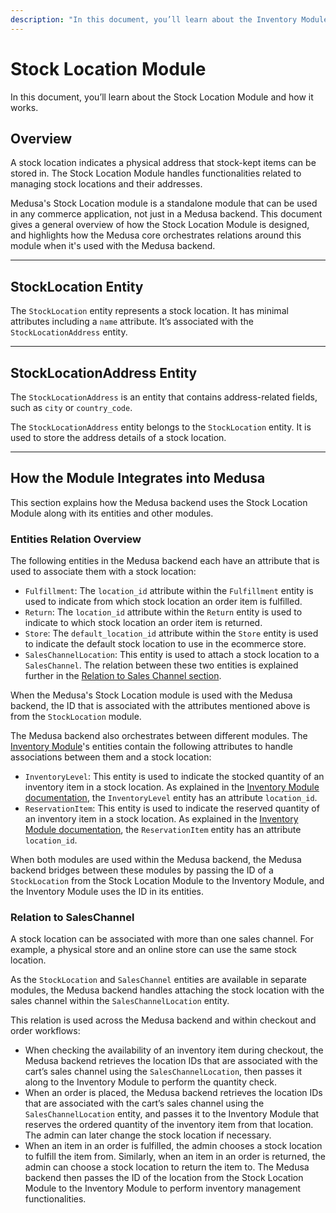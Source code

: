 ```yaml
---
description: "In this document, you’ll learn about the Inventory Module, how it works, and its relation to other processes in your commerce application."
---
```


# Stock Location Module

In this document, you’ll learn about the Stock Location Module and how it works.

## Overview

A stock location indicates a physical address that stock-kept items can be stored in. The Stock Location Module handles functionalities related to managing stock locations and their addresses.

Medusa's Stock Location module is a standalone module that can be used in any commerce application, not just in a Medusa backend. This document gives a general overview of how the Stock Location Module is designed, and highlights how the Medusa core orchestrates relations around this module when it's used with the Medusa backend.

---

## StockLocation Entity

The `StockLocation` entity represents a stock location. It has minimal attributes including a `name` attribute. It’s associated with the `StockLocationAddress` entity.

---

## StockLocationAddress Entity

The `StockLocationAddress` is an entity that contains address-related fields, such as `city` or `country_code`.

The `StockLocationAddress` entity belongs to the `StockLocation` entity. It is used to store the address details of a stock location.

---

## How the Module Integrates into Medusa

This section explains how the Medusa backend uses the Stock Location Module along with its entities and other modules.

### Entities Relation Overview

The following entities in the Medusa backend each have an attribute that is used to associate them with a stock location:

- `Fulfillment`: The `location_id` attribute within the `Fulfillment` entity is used to indicate from which stock location an order item is fulfilled.
- `Return`: The `location_id` attribute within the `Return` entity is used to indicate to which stock location an order item is returned.
- `Store`: The `default_location_id` attribute within the `Store` entity is used to indicate the default stock location to use in the ecommerce store.
- `SalesChannelLocation`: This entity is used to attach a stock location to a `SalesChannel`. The relation between these two entities is explained further in the [Relation to Sales Channel section](#relation-to-saleschannel).

When the Medusa's Stock Location module is used with the Medusa backend, the ID that is associated with the attributes mentioned above is from the `StockLocation` module.

The Medusa backend also orchestrates between different modules. The [Inventory Module](./inventory-module.md)'s entities contain the following attributes to handle associations between them and a stock location:

- `InventoryLevel`: This entity is used to indicate the stocked quantity of an inventory item in a stock location. As explained in the [Inventory Module documentation](./inventory-module.md#inventorylevel), the `InventoryLevel` entity has an attribute `location_id`.
- `ReservationItem`: This entity is used to indicate the reserved quantity of an inventory item in a stock location. As explained in the [Inventory Module documentation](./inventory-module.md#reservationitem), the `ReservationItem` entity has an attribute `location_id`.

When both modules are used within the Medusa backend, the Medusa backend bridges between these modules by passing the ID of a `StockLocation` from the Stock Location Module to the Inventory Module, and the Inventory Module uses the ID in its entities.

### Relation to SalesChannel

A stock location can be associated with more than one sales channel. For example, a physical store and an online store can use the same stock location.

As the `StockLocation` and `SalesChannel` entities are available in separate modules, the Medusa backend handles attaching the stock location with the sales channel within the `SalesChannelLocation` entity.

This relation is used across the Medusa backend and within checkout and order workflows:

- When checking the availability of an inventory item during checkout, the Medusa backend retrieves the location IDs that are associated with the cart’s sales channel using the `SalesChannelLocation`, then passes it along to the Inventory Module to perform the quantity check.
- When an order is placed, the Medusa backend retrieves the location IDs that are associated with the cart’s sales channel using the `SalesChannelLocation` entity, and passes it to the Inventory Module that reserves the ordered quantity of the inventory item from that location. The admin can later change the stock location if necessary.
- When an item in an order is fulfilled, the admin chooses a stock location to fulfill the item from. Similarly, when an item in an order is returned, the admin can choose a stock location to return the item to. The Medusa backend then passes the ID of the location from the Stock Location Module to the Inventory Module to perform inventory management functionalities.
